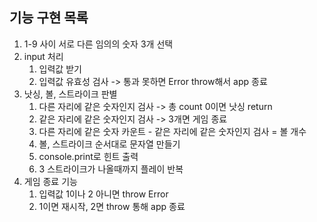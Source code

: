 ## 기능 구현 목록

1. 1-9 사이 서로 다른 임의의 숫자 3개 선택
2. input 처리
    1) 입력값 받기
    2) 입력값 유효성 검사 -> 통과 못하면 Error throw해서 app 종료
3. 낫싱, 볼, 스트라이크 판별
    1) 다른 자리에 같은 숫자인지 검사 -> 총 count 0이면 낫싱 return
    2) 같은 자리에 같은 숫자인지 검사 -> 3개면 게임 종료
    3) 다른 자리에 같은 숫자 카운트 - 같은 자리에 같은 숫자인지 검사 = 볼 개수
    4) 볼, 스트라이크 순서대로 문자열 만들기
    5) console.print로 힌트 출력
    6) 3 스트라이크가 나올때까지 플레이 반복
4. 게임 종료 기능
    1) 입력값 1이나 2 아니면 throw Error
    2) 1이면 재시작, 2면 throw 통해 app 종료